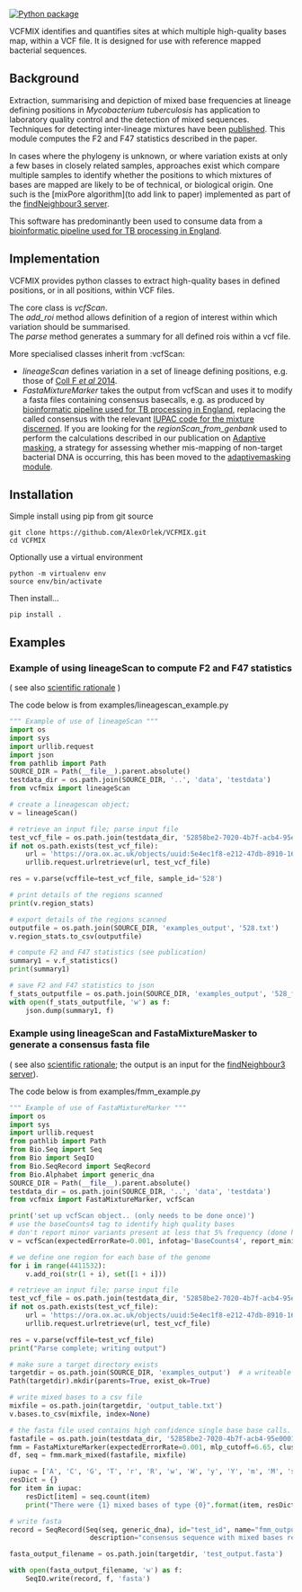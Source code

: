 [![Python package](https://github.com/AlexOrlek/VCFMIX/actions/workflows/python_versions.yml/badge.svg)](https://github.com/AlexOrlek/VCFMIX/actions/workflows/python_versions.yml)

VCFMIX identifies and quantifies sites at which multiple high-quality bases map, within a VCF file. It is designed for use with reference mapped bacterial sequences.

## Background

Extraction, summarising and depiction of mixed base frequencies at lineage defining positions in *Mycobacterium tuberculosis* has application to laboratory quality control and the detection of mixed sequences.
Techniques for detecting inter-lineage mixtures have been [published](https://www.ncbi.nlm.nih.gov/pubmed/30209183). This module computes the F2 and F47 statistics described in the paper.

In cases where the phylogeny is unknown, or where variation exists at only a few bases in closely related samples, approaches exist which compare multiple samples to identify whether the positions to which mixtures of bases are mapped are likely to be of technical, or biological origin. One such is the [mixPore algorithm](to add link to paper) implemented as part of the [findNeighbour3 server](https://github.com/davidhwyllie/findNeighbour3).

This software has predominantly been used to consume data from a [bioinformatic pipeline used for TB processing in England](https://github.com/oxfordmmm/CompassCompact).

## Implementation

VCFMIX provides python classes to extract high-quality bases in defined positions, or in all positions, within VCF files.

The core class is *vcfScan*.    
The *add_roi* method allows definition of a region of interest within which variation should be summarised.  
The *parse* method generates a summary for all defined rois within a vcf file.

More specialised classes inherit from :vcfScan:
* *lineageScan* defines variation in a set of lineage defining positions, e.g. those of [Coll F *et al* 2014](https://www.ncbi.nlm.nih.gov/pubmed/25176035).
* *FastaMixtureMarker* takes the output from vcfScan and uses it to modify a fasta files containing consensus basecalls, e.g. as produced by [bioinformatic pipeline used for TB processing in England](https://github.com/oxfordmmm/CompassCompact), replacing the called consensus with the relevant [IUPAC code for the mixture discerned](https://www.bioinformatics.org/sms/iupac.html).
If you are looking for the *regionScan_from_genbank* used to perform the calculations described in our publication on [Adaptive masking](https://www.ncbi.nlm.nih.gov/pubmed/29875188), a strategy for assessing whether mis-mapping of non-target bacterial DNA is occurring, this has been moved to the [adaptivemasking module](https://github.com/davidhwyllie/adaptivemasking).

## Installation
Simple install using pip from git source
```
git clone https://github.com/AlexOrlek/VCFMIX.git
cd VCFMIX
```
Optionally use a virtual environment
```
python -m virtualenv env
source env/bin/activate
```
Then install...
```
pip install .
```
## Examples

### Example of using lineageScan to compute F2 and F47 statistics
( see also [scientific rationale](https://www.ncbi.nlm.nih.gov/pubmed/30209183) )

The code below is from examples/lineagescan_example.py

```py
""" Example of use of lineageScan """
import os
import sys
import urllib.request
import json
from pathlib import Path
SOURCE_DIR = Path(__file__).parent.absolute()
testdata_dir = os.path.join(SOURCE_DIR, '..', 'data', 'testdata')
from vcfmix import lineageScan

# create a lineagescan object;
v = lineageScan()

# retrieve an input file; parse input file
test_vcf_file = os.path.join(testdata_dir, '52858be2-7020-4b7f-acb4-95e00019a7d7_v3.vcf.gz')
if not os.path.exists(test_vcf_file):
    url = 'https://ora.ox.ac.uk/objects/uuid:5e4ec1f8-e212-47db-8910-161a303a0757/download_file?file_format=x-tar&safe_filename=52858be2-7020-4b7f-acb4-95e00019a7d7_v3.vcf.gz&type_of_work=Dataset'
    urllib.request.urlretrieve(url, test_vcf_file)

res = v.parse(vcffile=test_vcf_file, sample_id='528')

# print details of the regions scanned
print(v.region_stats)

# export details of the regions scanned
outputfile = os.path.join(SOURCE_DIR, 'examples_output', '528.txt')
v.region_stats.to_csv(outputfile)

# compute F2 and F47 statistics (see publication)
summary1 = v.f_statistics()
print(summary1)

# save F2 and F47 statistics to json
f_stats_outputfile = os.path.join(SOURCE_DIR, 'examples_output', '528_f_stats.json')
with open(f_stats_outputfile, 'w') as f: 
    json.dump(summary1, f)

```

### Example using lineageScan and FastaMixtureMasker to generate a consensus fasta file
( see also [scientific rationale]( http://biorxiv.org/cgi/content/short/681502v1); the output is an input for the [findNeighbour3 server](https://github.com/davidhwyllie/findNeighbour3)).

The code below is from examples/fmm_example.py

```py
""" Example of use of FastaMixtureMarker """
import os
import sys
import urllib.request
from pathlib import Path
from Bio.Seq import Seq
from Bio import SeqIO
from Bio.SeqRecord import SeqRecord
from Bio.Alphabet import generic_dna
SOURCE_DIR = Path(__file__).parent.absolute()
testdata_dir = os.path.join(SOURCE_DIR, '..', 'data', 'testdata')
from vcfmix import FastaMixtureMarker, vcfScan

print('set up vcfScan object.. (only needs to be done once)')
# use the baseCounts4 tag to identify high quality bases
# don't report minor variants present at less that 5% frequency (done here simply to speed up computations)
v = vcfScan(expectedErrorRate=0.001, infotag='BaseCounts4', report_minimum_maf=0.05, compute_pvalue=False)

# we define one region for each base of the genome
for i in range(4411532):
    v.add_roi(str(1 + i), set([1 + i]))

# retrieve an input file; parse input file
test_vcf_file = os.path.join(testdata_dir, '52858be2-7020-4b7f-acb4-95e00019a7d7_v3.vcf.gz')
if not os.path.exists(test_vcf_file):
    url = 'https://ora.ox.ac.uk/objects/uuid:5e4ec1f8-e212-47db-8910-161a303a0757/download_file?file_format=x-tar&safe_filename=52858be2-7020-4b7f-acb4-95e00019a7d7_v3.vcf.gz&type_of_work=Dataset'
    urllib.request.urlretrieve(url, test_vcf_file)

res = v.parse(vcffile=test_vcf_file)
print("Parse complete; writing output")

# make sure a target directory exists
targetdir = os.path.join(SOURCE_DIR, 'examples_output')  # a writeable directory
Path(targetdir).mkdir(parents=True, exist_ok=True)

# write mixed bases to a csv file
mixfile = os.path.join(targetdir, 'output_table.txt')
v.bases.to_csv(mixfile, index=None)

# the fasta file used contains high confidence single base base calls. Example is from PHE TB pipeline https://github.com/oxfordmmm/CompassCompact
fastafile = os.path.join(testdata_dir, '52858be2-7020-4b7f-acb4-95e00019a7d7_v3.fasta')
fmm = FastaMixtureMarker(expectedErrorRate=0.001, mlp_cutoff=6.65, clustering_cutoff=10, min_maf=0)
df, seq = fmm.mark_mixed(fastafile, mixfile)

iupac = ['A', 'C', 'G', 'T', 'r', 'R', 'w', 'W', 'y', 'Y', 'm', 'M', 's', 'S', 'k', 'K']
resDict = {}
for item in iupac:
    resDict[item] = seq.count(item)
    print("There were {1} mixed bases of type {0}".format(item, resDict[item]))

# write fasta
record = SeqRecord(Seq(seq, generic_dna), id="test_id", name="fmm_output_test",
                    description="consensus sequence with mixed bases recorded as iupac codes")

fasta_output_filename = os.path.join(targetdir, 'test_output.fasta')

with open(fasta_output_filename, 'w') as f:
    SeqIO.write(record, f, 'fasta')

```
